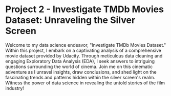 # Project 2 - Investigate TMDb Movies Dataset: Unraveling the Silver Screen

Welcome to my data science endeavor, "Investigate TMDb Movies Dataset." Within this project, I embark on a captivating analysis of a comprehensive movie dataset provided by Udacity. Through meticulous data cleaning and engaging Exploratory Data Analysis (EDA), I seek answers to intriguing questions surrounding the world of cinema. Join me on this cinematic adventure as I unravel insights, draw conclusions, and shed light on the fascinating trends and patterns hidden within the silver screen's realm. Witness the power of data science in revealing the untold stories of the film industry!
